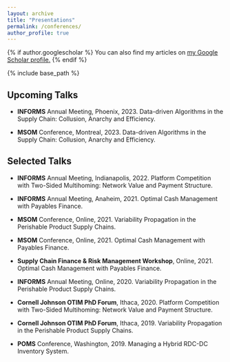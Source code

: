 ```yaml
---
layout: archive
title: "Presentations"
permalink: /conferences/
author_profile: true
---
```


{% if author.googlescholar %}
  You can also find my articles on <u><a href="{{author.googlescholar}}">my Google Scholar profile</a>.</u>
{% endif %}

{% include base_path %}

## Upcoming Talks
* **INFORMS** Annual Meeting, Phoenix, 2023. Data-driven Algorithms in the Supply Chain: Collusion, Anarchy and Efficiency.

* **MSOM** Conference, Montreal, 2023. Data-driven Algorithms in the Supply Chain: Collusion, Anarchy and Efficiency.


## Selected Talks
* **INFORMS** Annual Meeting, Indianapolis, 2022. Platform Competition with Two-Sided Multihoming: Network Value and Payment Structure.

* **INFORMS** Annual Meeting, Anaheim, 2021. Optimal Cash Management with Payables Finance.

* **MSOM** Conference, Online, 2021. Variability Propagation in the Perishable Product Supply Chains.

* **MSOM** Conference, Online, 2021. Optimal Cash Management with Payables Finance.

* **Supply Chain Finance & Risk Management Workshop**, Online, 2021. Optimal Cash Management with Payables Finance.

* **INFORMS** Annual Meeting, Online, 2020. Variability Propagation in the Perishable Product Supply Chains.

* **Cornell Johnson OTIM PhD Forum**, Ithaca, 2020. Platform Competition with Two-Sided Multihoming: Network Value and Payment Structure.

* **Cornell Johnson OTIM PhD Forum**, Ithaca, 2019. Variability Propagation in the Perishable Product Supply Chains.

* **POMS** Conference, Washington, 2019. Managing a Hybrid RDC-DC Inventory System.
